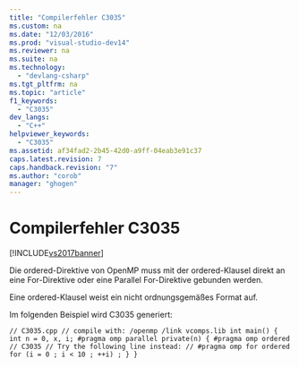 ```yaml
---
title: "Compilerfehler C3035"
ms.custom: na
ms.date: "12/03/2016"
ms.prod: "visual-studio-dev14"
ms.reviewer: na
ms.suite: na
ms.technology: 
  - "devlang-csharp"
ms.tgt_pltfrm: na
ms.topic: "article"
f1_keywords: 
  - "C3035"
dev_langs: 
  - "C++"
helpviewer_keywords: 
  - "C3035"
ms.assetid: af34fad2-2b45-42d0-a9ff-04eab3e91c37
caps.latest.revision: 7
caps.handback.revision: "7"
ms.author: "corob"
manager: "ghogen"
---
```

# Compilerfehler C3035
[!INCLUDE[vs2017banner](../../assembler/inline/includes/vs2017banner.md)]

Die ordered\-Direktive von OpenMP muss mit der ordered\-Klausel direkt an eine For\-Direktive oder eine Parallel For\-Direktive gebunden werden.  
  
 Eine ordered\-Klausel weist ein nicht ordnungsgemäßes Format auf.  
  
 Im folgenden Beispiel wird C3035 generiert:  
  
```  
// C3035.cpp // compile with: /openmp /link vcomps.lib int main() { int n = 0, x, i; #pragma omp parallel private(n) { #pragma omp ordered   // C3035 // Try the following line instead: // #pragma omp for ordered for (i = 0 ; i < 10 ; ++i) ; } }  
```